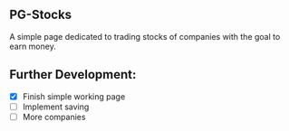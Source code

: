 ## PG-Stocks
A simple page dedicated to trading stocks of companies with the goal to earn money.

## Further Development:
- [x] Finish simple working page
- [ ] Implement saving
- [ ] More companies